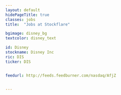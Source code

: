 ```yaml
---
layout: default
hidePageTitle: true
classes: jobs
title:  "Jobs at Stockflare"

bgimage: disney_bg
textcolor: disney_text

id: Disney
stockname: Disney Inc
ric: DIS
ticker: DIS


feedurl: http://feeds.feedburner.com/nasdaq/AfjZ


---
```

